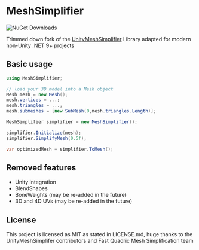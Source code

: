 # MeshSimplifier
![NuGet Downloads](https://img.shields.io/nuget/dt/Sowa705.MeshSimplifier?color=green&link=https%3A%2F%2Fwww.nuget.org%2Fpackages%2FSowa705.MeshSimplifier)


Trimmed down fork of the [UnityMeshSimplifier](https://github.com/Whinarn/UnityMeshSimplifier) Library adapted for modern non-Unity .NET 9+ projects

## Basic usage

```csharp
using MeshSimplifier;

// load your 3D model into a Mesh object
Mesh mesh = new Mesh();
mesh.vertices = ...;
mesh.triangles = ...;
mesh.submeshes = [new SubMesh(0,mesh.triangles.Length)];

MeshSimplifier simplifier = new MeshSimplifier();

simplifier.Initialize(mesh);
simplifier.SimplifyMesh(0.5f);

var optimizedMesh = simplifier.ToMesh();
```

## Removed features

- Unity integration
- BlendShapes
- BoneWeights (may be re-added in the future)
- 3D and 4D UVs (may be re-added in the future)

## License

This project is licensed as MIT as stated in LICENSE.md, huge thanks to the UnityMeshSimplifer contributors and Fast Quadric Mesh Simplification team
